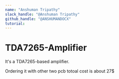 ```yaml
---
name: "Anshuman Tripathy"
slack_handle: "@Anshuman Tripathy"
github_handle: "@ANSHUMANDOCX"
tutorial:
---
```


#  TDA7265-Amplifier

<!-- Describe your board in 2-3 sentences. What are you making? What will it do? -->
It's a TDA7265-based amplifier.
<!-- How much is it going to cost? -->
Ordering it with other two pcb totoal cost is about 27$
<!-- Tell us a little bit about your design process. What were some challenges? What helped? ***Totally optional*** -->

